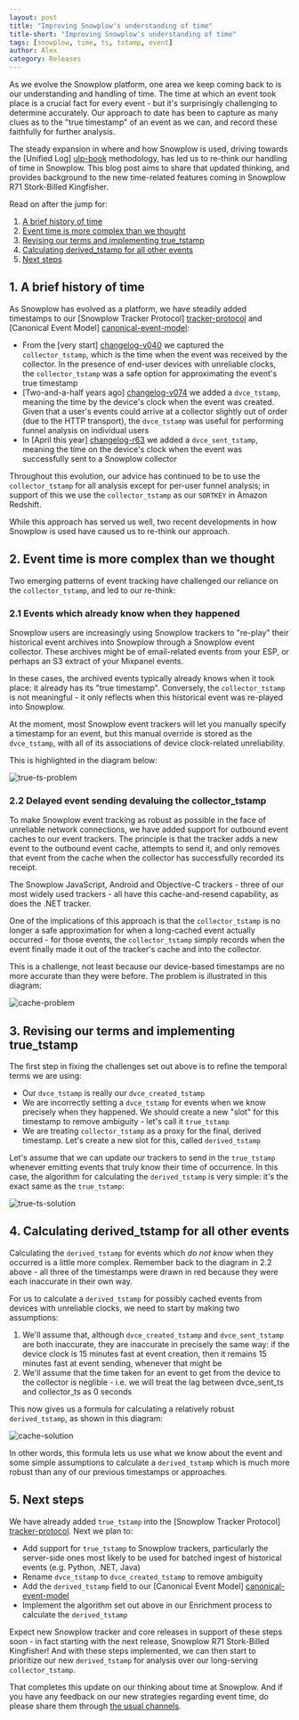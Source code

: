 ```yaml
---
layout: post
title: "Improving Snowplow's understanding of time"
title-short: "Improving Snowplow's understanding of time"
tags: [snowplow, time, ts, tstamp, event]
author: Alex
category: Releases
---
```


As we evolve the Snowplow platform, one area we keep coming back to is our understanding and handling of time. The time at which an event took place is a crucial fact for every event - but it's surprisingly challenging to determine accurately. Our approach to date has been to capture as many clues as to the "true timestamp" of an event as we can, and record these faithfully for further analysis.

The steady expansion in where and how Snowplow is used, driving towards the [Unified Log] [ulp-book] methodology, has led us to re-think our handling of time in Snowplow. This blog post aims to share that updated thinking, and provides background to the new time-related features coming in Snowplow R71 Stork-Billed Kingfisher.

Read on after the jump for:

1. [A brief history of time](/blog/2015/09/15/improving-snowplows-understanding-of-time/#history)
2. [Event time is more complex than we thought](/blog/2015/09/15/improving-snowplows-understanding-of-time/#rationale)
3. [Revising our terms and implementing true_tstamp](/blog/2015/09/15/improving-snowplows-understanding-of-time/#true-ts)
4. [Calculating derived_tstamp for all other events](/blog/2015/09/15/improving-snowplows-understanding-of-time/#derived-ts)
5. [Next steps](/blog/2015/09/15/improving-snowplows-understanding-of-time/#next-steps)

<!--more-->

<h2 id="history">1. A brief history of time</h2>

As Snowplow has evolved as a platform, we have steadily added timestamps to our [Snowplow Tracker Protocol] [tracker-protocol] and [Canonical Event Model] [canonical-event-model]:

* From the [very start] [changelog-v040] we captured the `collector_tstamp`, which is the time when the event was received by the collector. In the presence of end-user devices with unreliable clocks, the `collector_tstamp` was a safe option for approximating the event's true timestamp
* [Two-and-a-half years ago] [changelog-v074] we added a `dvce_tstamp`, meaning the time by the device's clock when the event was created. Given that a user's events could arrive at a collector slightly out of order (due to the HTTP transport), the `dvce_tstamp` was useful for performing funnel analysis on individual users
* In [April this year] [changelog-r63] we added a `dvce_sent_tstamp`, meaning the time on the device's clock when the event was successfully sent to a Snowplow collector

Throughout this evolution, our advice has continued to be to use the `collector_tstamp` for all analysis except for per-user funnel analysis; in support of this we use the `collector_tstamp` as our `SORTKEY` in Amazon Redshift.

While this approach has served us well, two recent developments in how Snowplow is used have caused us to re-think our approach.

<h2 id="rationale">2. Event time is more complex than we thought</h2>

Two emerging patterns of event tracking have challenged our reliance on the `collector_tstamp`, and led to our re-think:

<h3>2.1 Events which already know when they happened</h3>

Snowplow users are increasingly using Snowplow trackers to "re-play" their historical event archives into Snowplow through a Snowplow event collector. These archives might be of email-related events from your ESP, or perhaps an S3 extract of your Mixpanel events.

In these cases, the archived events typically already knows when it took place: it already has its "true timestamp". Conversely, the `collector_tstamp` is not meaningful - it only reflects when this historical event was re-played into Snowplow.

At the moment, most Snowplow event trackers will let you manually specify a timestamp for an event, but this manual override is stored as the `dvce_tstamp`, with all of its associations of device clock-related unreliability.

This is highlighted in the diagram below:

![true-ts-problem][true-ts-problem]

<h3>2.2 Delayed event sending devaluing the collector_tstamp</h3>

To make Snowplow event tracking as robust as possible in the face of unreliable network connections, we have added support for outbound event caches to our event trackers. The principle is that the tracker adds a new event to the outbound event cache, attempts to send it, and only removes that event from the cache when the collector has successfully recorded its receipt.

The Snowplow JavaScript, Android and Objective-C trackers - three of our most widely used trackers - all have this cache-and-resend capability, as does the .NET tracker.

One of the implications of this approach is that the `collector_tstamp` is no longer a safe approximation for when a long-cached event actually occurred - for those events, the `collector_tstamp` simply records when the event finally made it out of the tracker's cache and into the collector.

This is a challenge, not least because our device-based timestamps are no more accurate than they were before. The problem is illustrated in this diagram:

![cache-problem][cache-problem]

<h2 id="true-ts">3. Revising our terms and implementing true_tstamp</h2>

The first step in fixing the challenges set out above is to refine the temporal terms we are using:

* Our `dvce_tstamp` is really our `dvce_created_tstamp`
* We are incorrectly setting a `dvce_tstamp` for events when we know precisely when they happened. We should create a new "slot" for this timestamp to remove ambiguity - let's call it `true_tstamp`
* We are treating `collector_tstamp` as a proxy for the final, derived timestamp. Let's create a new slot for this, called `derived_tstamp`

Let's assume that we can update our trackers to send in the `true_tstamp` whenever emitting events that truly know their time of occurrence. In this case, the algorithm for calculating the `derived_tstamp` is very simple: it's the exact same as the `true_tstamp`:

![true-ts-solution][true-ts-solution]

<h2 id="derived-ts">4. Calculating derived_tstamp for all other events</h2>

Calculating the `derived_tstamp` for events which *do not know* when they occurred is a little more complex. Remember back to the diagram in 2.2 above - all three of the timestamps were drawn in red because they were each inaccurate in their own way.

For us to calculate a `derived_tstamp` for possibly cached events from devices with unreliable clocks, we need to start by making two assumptions:

1. We'll assume that, although `dvce_created_tstamp` and `dvce_sent_tstamp` are both inaccurate, they are inaccurate in precisely the same way: if the device clock is 15 minutes fast at event creation, then it remains 15 minutes fast at event sending, whenever that might be
2. We'll assume that the time taken for an event to get from the device to the collector is neglible - i.e. we will treat the lag between dvce_sent_ts and collector_ts as 0 seconds

This now gives us a formula for calculating a relatively robust `derived_tstamp`, as shown in this diagram:

![cache-solution][cache-solution]

In other words, this formula lets us use what we know about the event and some simple assumptions to calculate a `derived_tstamp` which is much more robust than any of our previous timestamps or approaches.

<h2 id="next-steps">5. Next steps</h2>

We have already added `true_tstamp` into the [Snowplow Tracker Protocol] [tracker-protocol]. Next we plan to:

* Add support for `true_tstamp` to Snowplow trackers, particularly the server-side ones most likely to be used for batched ingest of historical events (e.g. Python, .NET, Java)
* Rename `dvce_tstamp` to `dvce_created_tstamp` to remove ambiguity
* Add the `derived_tstamp` field to our [Canonical Event Model] [canonical-event-model]
* Implement the algorithm set out above in our Enrichment process to calculate the `derived_tstamp`

Expect new Snowplow tracker and core releases in support of these steps soon - in fact starting with the next release, Snowplow R71 Stork-Billed Kingfisher! And with these steps implemented, we can then start to prioritize our new `derived_tstamp` for analysis over our long-serving `collector_tstamp`.

That completes this update on our thinking about time at Snowplow. And if you have any feedback on our new strategies regarding event time, do please share them through [the usual channels][talk-to-us].

[tracker-protocol]: https://github.com/snowplow/snowplow/wiki/snowplow-tracker-protocol
[canonical-event-model]: https://github.com/snowplow/snowplow/wiki/canonical-event-model

[true-ts-problem]: /assets/img/blog/2015/09/true-ts-problem.png
[true-ts-solution]: /assets/img/blog/2015/09/true-ts-solution.png
[cache-problem]: /assets/img/blog/2015/09/cache-problem.png
[cache-solution]: /assets/img/blog/2015/09/cache-solution.png

[changelog-v040]: https://github.com/snowplow/snowplow/blob/master/CHANGELOG#L1436
[changelog-v074]: https://github.com/snowplow/snowplow/blob/master/CHANGELOG#L1150
[changelog-r63]: https://github.com/snowplow/snowplow/blob/master/CHANGELOG#L268

[talk-to-us]: https://github.com/snowplow/snowplow/wiki/Talk-to-us
[ulp-book]: https://www.manning.com/books/unified-log-processing
